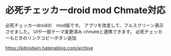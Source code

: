 # 必死チェッカーdroid mod Chmate対応
必死チェッカーdroidの　mod版です。
アプリを改変して、フルスクリーン表示させました。
UIや一部テーマ変更済み
chmateと連携できます。
必死チェッカーもどきのリンクコピーボタン追加


https://kdroidwin.hatenablog.com/archive
